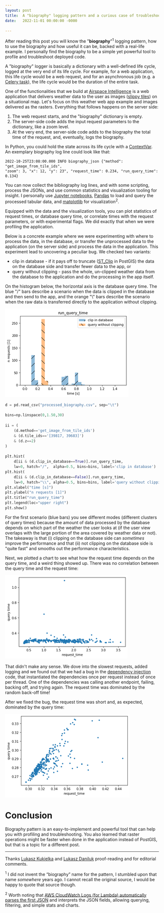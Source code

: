 ```yaml
---
layout: post
title:  A "biography" logging pattern and a curious case of troubleshooting long request times
date:   2022-11-01 00:00:00 -0000

---
```



After reading this post you will know the "**biography**"<sup>1</sup> logging pattern, how to use the biography and how useful it
can be, backed with a real-life example. I personally find the biography to be a simple yet powerful tool to profile and
troubleshoot deployed code.

A "biography" logger is basically a dictionary with a well-defined life cycle, logged at the very end of its life cycle.
For example, for a web application, this life cycle would be a web request, and for an asynchronous job (e.g. a [Celery
task](https://docs.celeryq.dev/en/stable/index.html)), the life cycle would be the duration of the entire task.


One of the functionalities that we build at [Airspace Intelligence](https://www.airspace-intelligence.com/) is a web
application that delivers weather data to the user as images ([slippy
tiles](https://wiki.openstreetmap.org/wiki/Slippy_map_tilenames)) on a situational map. Let's focus on this weather web
app example and images delivered as the rasters. Everything that follows happens on the server side:

1. The web request starts, and the "biography" dictionary is empty.
2. The server-side code adds the input request parameters to the dictionary, like a zoom level.
3. At the very end, the server-side code adds to the biography the total time of the request, and, eventually, logs the
biography.

In Python, you could hold the state across its life cycle with a
[ContextVar](https://docs.python.org/3/library/contextvars.html).  An exemplary biography log line could look like
that:

```
2022-10-25T23:08:00.000 INFO biography_json {"method": "get_image_from_tile_ids",
"zoom": 3, "x": 12, "y": 23", "request_time": 0.234, "run_query_time": 0.134}
```

You can now collect the bibliography log lines, and with some scripting, process the JSONs, and use common statistics
and visualization tooling for insight. I personally use [Jupyter notebooks](https://jupyter.org/),
[Pandas](https://pandas.pydata.org/docs/reference/api/pandas.read_csv.html) to load and query the processed tabular
data, and [matplotlib](https://matplotlib.org/) for visualization<sup>2</sup>.

Equipped with the data and the visualization tools, you can plot statistics of request times, or database query time, or
correlate times with the request parameters, or with experimental flags. We did exactly that when we were profiling the
application.

Below is a concrete example where we were experimenting with where to process the data, in the database, or transfer the
unprocessed data to the application (on the server side) and process the data in the application. This experiment lead
to uncovering a peculiar bug. We checked two variants:

- clip in database - if it pays off to truncate ([ST\_Clip](https://postgis.net/docs/RT_ST_Clip.html) in PostGIS) the
  data on the database side and transfer fewer data to the app, or
- query without clipping -  pass the whole, un-clipped weather data from the database to the application and do the
  processing in the app itself.

On the histogram below, the horizontal axis is the database query time. The blue "/" bars describe a scenario when the
data is clipped in the database and then send to the app, and the orange "\\" bars describe the scenario when the raw
data is transferred directly to the application without clipping.

![biography histogram](/assets/biography/biography_hist.png)



```python
d = pd.read_csv("processed_biography.csv", sep="\t")

bins=np.linspace(0,1.50,30)

ii = (
    (d.method=='get_image_from_tile_ids')
    & (d.tile_ids=='[39817, 39683]')
    & (d.z==2)
)

plt.hist(
    d[ii & (d.clip_in_database==True)].run_query_time,
    lw=0, hatch="/",  alpha=0.5, bins=bins, label='clip in database')
plt.hist(
    d[ii & (d.clip_in_database==False)].run_query_time,
    lw=0, hatch="\\", alpha=0.5, bins=bins, label='query without clipping')
plt.xlabel("time [s]")
plt.ylabel("n requests [1]")
plt.title("run_query_time")
plt.legend(loc="upper right")
plt.show()
```

For the first scenario (blue bars) you see different modes (different clusters of query times) because the amount of
data processed by the database depends on which part of the weather the user looks at (if the user view overlaps with
the large portion of the area covered by weather data or not). The takeaway is that (i) clipping on the database side
can *sometimes* improve the performance and that (ii) not clipping on the database side is "quite fast" and smooths out
the performance characteristics.

Next, we plotted a chart to see what how the request time depends on the query time, and a weird thing showed up. There
was no correlation between the query time and the request time:

![biography dots bad](/assets/biography/biography_dot_bad.png)

That didn't make any sense. We dove into the slowest requests, added logging and we found out that we had a bug in the
[dependency injection](https://en.wikipedia.org/wiki/Dependency_injection) code, that instantiated the dependencies once
per request instead of once per thread. One of the dependencies was calling another endpoint, failing, backing off, and
trying again. The request time was dominated by the random back-off time!

After we fixed the bug, the request time was short and, as expected, dominated by the query time:

![biography dots good](/assets/biography/biography_dot_good.png)

# Conclusion

Biography pattern is an easy-to-implement and powerful tool that can help you with profiling and troubleshooting. You
also learned that raster operations might be faster when done in the application instead of PostGIS, but that is a topic
for a different post.

---

Thanks [Lukasz Kukielka](https://www.linkedin.com/in/lukasz-kukielka/) and [Lukasz
Daniluk](https://www.linkedin.com/in/ldaniluk/) proof-reading and for editorial comments.

<sup>1</sup> I did not invent the “biography” name for the pattern, I stumbled upon that name *somewhere* years ago. I
cannot recall the original source, I would be happy to quote that source though.

<sup>2</sup> Worth noting that [AWS CloudWatch Logs (for Lambda)
automatically parses the first JSON](https://docs.aws.amazon.com/lambda/latest/operatorguide/parse-logs.html) and
interprets the JSON fields, allowing querying, filtering, and simple stats and charts.
